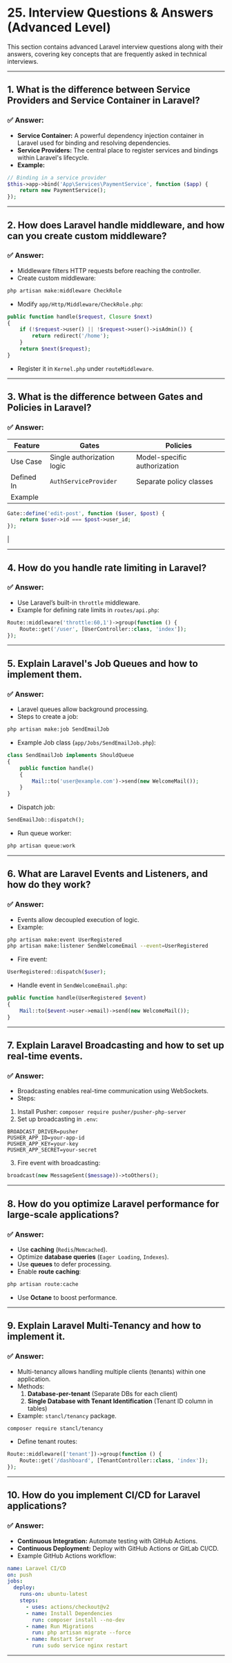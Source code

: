 # **25. Interview Questions & Answers (Advanced Level)**

This section contains advanced Laravel interview questions along with their answers, covering key concepts that are frequently asked in technical interviews.

---

## **1. What is the difference between Service Providers and Service Container in Laravel?**
### ✅ **Answer:**
- **Service Container:** A powerful dependency injection container in Laravel used for binding and resolving dependencies.
- **Service Providers:** The central place to register services and bindings within Laravel's lifecycle.
- **Example:**
```php
// Binding in a service provider
$this->app->bind('App\Services\PaymentService', function ($app) {
    return new PaymentService();
});
```

---

## **2. How does Laravel handle middleware, and how can you create custom middleware?**
### ✅ **Answer:**
- Middleware filters HTTP requests before reaching the controller.
- Create custom middleware:
```sh
php artisan make:middleware CheckRole
```
- Modify `app/Http/Middleware/CheckRole.php`:
```php
public function handle($request, Closure $next)
{
    if (!$request->user() || !$request->user()->isAdmin()) {
        return redirect('/home');
    }
    return $next($request);
}
```
- Register it in `Kernel.php` under `routeMiddleware`.

---

## **3. What is the difference between Gates and Policies in Laravel?**
### ✅ **Answer:**
| Feature    | Gates | Policies |
|------------|-------|----------|
| Use Case  | Single authorization logic | Model-specific authorization |
| Defined In | `AuthServiceProvider` | Separate policy classes |
| Example  |
```php
Gate::define('edit-post', function ($user, $post) {
    return $user->id === $post->user_id;
});
```
|

---

## **4. How do you handle rate limiting in Laravel?**
### ✅ **Answer:**
- Use Laravel’s built-in `throttle` middleware.
- Example for defining rate limits in `routes/api.php`:
```php
Route::middleware('throttle:60,1')->group(function () {
    Route::get('/user', [UserController::class, 'index']);
});
```

---

## **5. Explain Laravel's Job Queues and how to implement them.**
### ✅ **Answer:**
- Laravel queues allow background processing.
- Steps to create a job:
```sh
php artisan make:job SendEmailJob
```
- Example Job class (`app/Jobs/SendEmailJob.php`):
```php
class SendEmailJob implements ShouldQueue
{
    public function handle()
    {
        Mail::to('user@example.com')->send(new WelcomeMail());
    }
}
```
- Dispatch job:
```php
SendEmailJob::dispatch();
```
- Run queue worker:
```sh
php artisan queue:work
```

---

## **6. What are Laravel Events and Listeners, and how do they work?**
### ✅ **Answer:**
- Events allow decoupled execution of logic.
- Example:
```sh
php artisan make:event UserRegistered
php artisan make:listener SendWelcomeEmail --event=UserRegistered
```
- Fire event:
```php
UserRegistered::dispatch($user);
```
- Handle event in `SendWelcomeEmail.php`:
```php
public function handle(UserRegistered $event)
{
    Mail::to($event->user->email)->send(new WelcomeMail());
}
```

---

## **7. Explain Laravel Broadcasting and how to set up real-time events.**
### ✅ **Answer:**
- Broadcasting enables real-time communication using WebSockets.
- Steps:
1. Install Pusher: `composer require pusher/pusher-php-server`
2. Set up broadcasting in `.env`:
```env
BROADCAST_DRIVER=pusher
PUSHER_APP_ID=your-app-id
PUSHER_APP_KEY=your-key
PUSHER_APP_SECRET=your-secret
```
3. Fire event with broadcasting:
```php
broadcast(new MessageSent($message))->toOthers();
```

---

## **8. How do you optimize Laravel performance for large-scale applications?**
### ✅ **Answer:**
- Use **caching** (`Redis`/`Memcached`).
- Optimize **database queries** (`Eager Loading`, `Indexes`).
- Use **queues** to defer processing.
- Enable **route caching**:
```sh
php artisan route:cache
```
- Use **Octane** to boost performance.

---

## **9. Explain Laravel Multi-Tenancy and how to implement it.**
### ✅ **Answer:**
- Multi-tenancy allows handling multiple clients (tenants) within one application.
- Methods:
  1. **Database-per-tenant** (Separate DBs for each client)
  2. **Single Database with Tenant Identification** (Tenant ID column in tables)
- Example: `stancl/tenancy` package.
```sh
composer require stancl/tenancy
```
- Define tenant routes:
```php
Route::middleware(['tenant'])->group(function () {
    Route::get('/dashboard', [TenantController::class, 'index']);
});
```

---

## **10. How do you implement CI/CD for Laravel applications?**
### ✅ **Answer:**
- **Continuous Integration:** Automate testing with GitHub Actions.
- **Continuous Deployment:** Deploy with GitHub Actions or GitLab CI/CD.
- Example GitHub Actions workflow:
```yaml
name: Laravel CI/CD
on: push
jobs:
  deploy:
    runs-on: ubuntu-latest
    steps:
      - uses: actions/checkout@v2
      - name: Install Dependencies
        run: composer install --no-dev
      - name: Run Migrations
        run: php artisan migrate --force
      - name: Restart Server
        run: sudo service nginx restart
```

---


